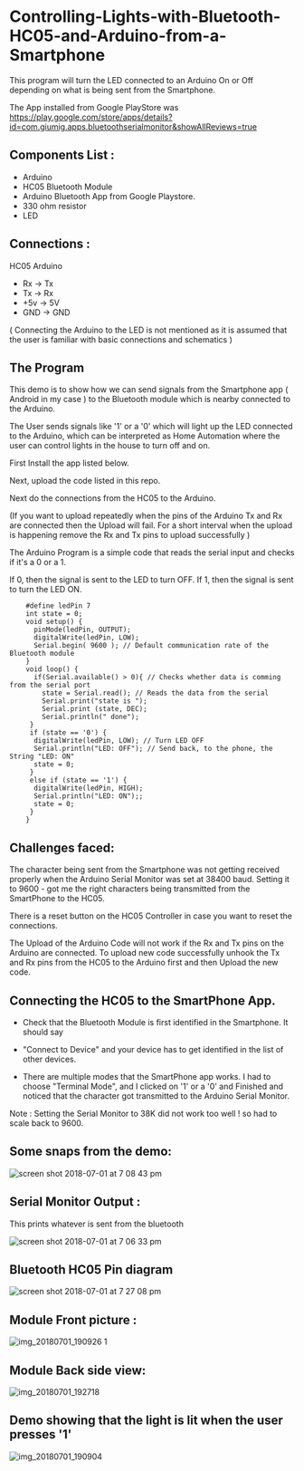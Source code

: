 # Controlling-Lights-with-Bluetooth-HC05-and-Arduino-from-a-Smartphone

This program will turn the LED connected to an Arduino On or Off depending on what is being sent from the Smartphone.

The App installed from Google PlayStore was https://play.google.com/store/apps/details?id=com.giumig.apps.bluetoothserialmonitor&showAllReviews=true


## Components List :

- Arduino
- HC05 Bluetooth Module
- Arduino Bluetooth App from Google Playstore.
- 330 ohm resistor
- LED


## Connections :

HC05  Arduino

- Rx -> 	Tx
- Tx -> 	Rx
- +5v ->	5V
- GND -> 	GND

( Connecting the Arduino to the LED is not mentioned as it is assumed that the user is familiar with basic connections and schematics )


## The Program

This demo is to show how we can send signals from the Smartphone app ( Android in my case ) to the Bluetooth module which is nearby connected to the Arduino.

The User sends signals like '1' or a '0' which will light up the LED connected to the Arduino, which can be interpreted as Home Automation where the user can control lights in the house to turn off and on.

First Install the app listed below.

Next, upload the code listed in this repo.

Next do the connections from the HC05 to the Arduino.

(If you want to upload repeatedly when the pins of the Arduino Tx and Rx are connected then the Upload will fail. For a short interval when the upload is happening remove the Rx and Tx pins to upload successfully )

 
The Arduino Program is a simple code that reads the serial input and checks if it's a 0 or a 1.

If 0, then the signal is sent to the LED to turn OFF.
If 1, then the signal is sent to turn the LED ON.

		#define ledPin 7
		int state = 0;
		void setup() {
		  pinMode(ledPin, OUTPUT);
		  digitalWrite(ledPin, LOW);
		  Serial.begin( 9600 ); // Default communication rate of the Bluetooth module
		}
		void loop() {
		  if(Serial.available() > 0){ // Checks whether data is comming from the serial port
		    state = Serial.read(); // Reads the data from the serial 
		    Serial.print("state is ");
		    Serial.print (state, DEC);
		    Serial.println(" done");
		 }
		 if (state == '0') {
		  digitalWrite(ledPin, LOW); // Turn LED OFF
		  Serial.println("LED: OFF"); // Send back, to the phone, the String "LED: ON"
		  state = 0;
		 }
		 else if (state == '1') {
		  digitalWrite(ledPin, HIGH);
		  Serial.println("LED: ON");;
		  state = 0;
		 } 
		}



## Challenges faced:

The character being sent from the Smartphone was not getting received properly when the Arduino Serial Monitor was set at 38400 baud.
Setting it to 9600 - got me the right characters being transmitted from the SmartPhone to the HC05.

There is a reset button on the HC05 Controller in case you want to reset the connections.

The Upload of the Arduino Code will not work if the Rx and Tx pins on the Arduino are connected.
To upload new code successfully  unhook the Tx and Rx pins from the HC05 to the Arduino first and then Upload the new code.

## Connecting the HC05 to the SmartPhone App.

- Check that the Bluetooth Module is first identified in the Smartphone. It should say 
- "Connect to Device" and your device has to get identified in the list of other devices.

- There are multiple modes that the SmartPhone app works. I had to choose "Terminal Mode", and I clicked on '1' or a '0' and Finished and noticed that the character got transmitted to the Arduino Serial Monitor.

Note : Setting the Serial Monitor to 38K did not work too well ! so had to scale back to 9600.


## Some snaps from the demo:

![screen shot 2018-07-01 at 7 08 43 pm](https://user-images.githubusercontent.com/14288989/42134975-3f4dcc00-7d62-11e8-9dc7-0b5a19fca3cc.png)

## Serial Monitor Output :

This prints whatever is sent from the bluetooth 

![screen shot 2018-07-01 at 7 06 33 pm](https://user-images.githubusercontent.com/14288989/42134976-3f7819d8-7d62-11e8-9efb-6f33049067d8.png)

## Bluetooth HC05 Pin diagram

![screen shot 2018-07-01 at 7 27 08 pm](https://user-images.githubusercontent.com/14288989/42135196-1361e4d4-7d65-11e8-8a32-e4598c4bbd2f.png)

## Module Front picture :

![img_20180701_190926 1](https://user-images.githubusercontent.com/14288989/42135198-1a5bf36a-7d65-11e8-8072-366ee77539f4.jpg)

## Module Back side view:

![img_20180701_192718](https://user-images.githubusercontent.com/14288989/42135222-6b8dd71c-7d65-11e8-91f6-4c7e33b5e602.jpg)

## Demo showing that the light is lit when the user presses '1'
![img_20180701_190904](https://user-images.githubusercontent.com/14288989/42135200-1abd4dae-7d65-11e8-8068-535dd7ea5853.jpg)






 

